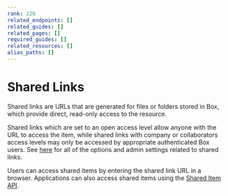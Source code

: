 ```yaml
---
rank: 220
related_endpoints: []
related_guides: []
related_pages: []
required_guides: []
related_resources: []
alias_paths: []
---
```


# Shared Links

Shared links are URLs that are generated for files or folders stored in Box,
which provide direct, read-only access to the resource.

Shared links which are set to an open access level allow anyone with the URL to
access the item, while shared links with company or collaborators access levels
may only be accessed by appropriate authenticated Box users. See
[here][community_create_shared_link] for all of the options and admin settings
related to shared links.

Users can access shared items by entering the shared link URL in a browser.
Applications can also access shared items using the
[Shared Item API](endpoint://get_shared_items).

[community_create_shared_link]: https://community.box.com/t5/Using-Shared-Links/Creating-Shared-Links/ta-p/19523
